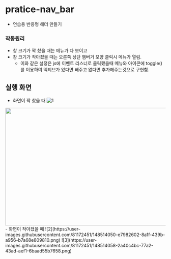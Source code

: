 # pratice-nav_bar
- 연습용 반응형 헤더 만들기

### 작동원리 

- 창 크기가 꽉 찼을 때는 메뉴가 다 보이고
- 창 크기가 작아졌을 때는 오른쪽 상단 햄버거 모양 클릭시 메뉴가 열림.
  - 이와 같은 설정은 js에 이벤트 리스너로 클릭했을때 메뉴와 아이콘에 toggle() 를 이용하여 액티브가 있다면 빼주고 없다면 추가해주는것으로 구현함.

## 실행 화면

- 화면이 꽉 찼을 때
![1](https://user-images.githubusercontent.com/81172451/148514047-99901ab9-1ce9-4f24-bd51-16900564ea2c.png)
<img src="https://user-images.githubusercontent.com/81172451/148514047-99901ab9-1ce9-4f24-bd51-16900564ea2c.png" width="700" height="370">
- 화면이 작아졌을 때
![2](https://user-images.githubusercontent.com/81172451/148514050-e7982602-8a1f-439b-a956-b7a68e809810.png)
![3](https://user-images.githubusercontent.com/81172451/148514058-2a40c4bc-77a2-43ad-aef1-6baad55b7658.png)
